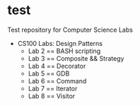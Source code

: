 # test
Test repository for Computer Science Labs

* CS100 Labs: Design Patterns
  * Lab 2 == BASH scripting
  * Lab 3 == Composite && Strategy
  * Lab 4 == Decorator
  * Lab 5 == GDB
  * Lab 6 == Command
  * Lab 7 == Iterator
  * Lab 8 == Visitor